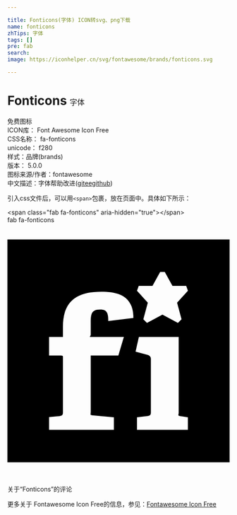 ```yaml
---

title: Fonticons(字体) ICON转svg、png下载
name: fonticons
zhTips: 字体
tags: []
pre: fab
search: 
image: https://iconhelper.cn/svg/fontawesome/brands/fonticons.svg

---
```


# Fonticons  <small style="font-size: 60%;font-weight: 100">字体</small>


<div class="detail-page">
<p>
<span><span class="badge-success badge">免费图标</span> </span>
<br/>
<span>
ICON库：
<span class="badge-secondary badge">Font Awesome Icon Free</span> 
</span>
<br/>
<span>
CSS名称：
<span class="badge-secondary badge">fa-fonticons</span> 
</span>
<br/>
<span>
unicode：
<span class="badge-secondary badge">f280</span> 
<copy-btn content='f280' btn-title=""></copy-btn>
<copy-btn :content='String.fromCodePoint(parseInt("f280", 16))' btn-title="复制U"></copy-btn>
</span><br/><span>样式：<span class="badge-light badge">品牌(brands)</span></span>
<br/>
<span>
版本：
<span class="badge-secondary badge">5.0.0</span> 
</span>
<br/>
<span>图标来源/作者：<span class="badge-light badge">fontawesome</span></span> 
<br/>
<span class="zh-detail">中文描述：<span class="badge-primary badge">字体</span><span class="help-link"><span>帮助改进</span>(<a href="https://gitee.com/liuwave/icon-helper/edit/master/json/fontawesome/brands/fonticons.json" target="_blank" rel="noopener noreferrer">gitee</a><a href="https://github.com/liuwave/icon-helper/edit/master/json/fontawesome/brands/fonticons.json" target="_blank" rel="noopener noreferrer">github</a></span>)</span><br/>
</p>
</div>
<div class="alert alert-dark">
  <i class="fab fa-fonticons fa-xs"></i>
  <i class="fab fa-fonticons fa-sm"></i>
  <i class="fab fa-fonticons fa-lg"></i>
  <i class="fab fa-fonticons fa-2x"></i>
  <i class="fab fa-fonticons fa-3x"></i>
  <i class="fab fa-fonticons fa-5x"></i>
  <i class="fab fa-fonticons fa-7x"></i>
</div>
<div>
  <p>引入css文件后，可以用<code>&lt;span&gt;</code>包裹，放在页面中。具体如下所示：    
  </p>
  <div class="alert alert-primary" style="font-size: 14px">
    &lt;span class="fab fa-fonticons" aria-hidden="true"&gt;&lt;/span&gt;
    <copy-btn content='<span class="fab fa-fonticons" aria-hidden="true"></span>'></copy-btn>
  </div>
  <div class="alert alert-secondary">
    <i class="fab fa-fonticons"
    style="font-size: 24px"
    aria-hidden="true"></i> fab fa-fonticons
    <copy-btn content="fab fa-fonticons" btn-title="复制图标名称"></copy-btn>
  </div>
</div>
<div id="svg" class="svg-wrap">
<svg xmlns="http://www.w3.org/2000/svg" viewBox="0 0 448 512"><path d="M0 32v448h448V32zm187 140.9c-18.4 0-19 9.9-19 27.4v23.3c0 2.4-3.5 4.4-.6 4.4h67.4l-11.1 37.3H168v112.9c0 5.8-2 6.7 3.2 7.3l43.5 4.1v25.1H84V389l21.3-2c5.2-.6 6.7-2.3 6.7-7.9V267.7c0-2.3-2.9-2.3-5.8-2.3H84V228h28v-21c0-49.6 26.5-70 77.3-70 34.1 0 64.7 8.2 64.7 52.8l-50.7 6.1c.3-18.7-4.4-23-16.3-23zm74.3 241.8v-25.1l20.4-2.6c5.2-.6 7.6-1.7 7.6-7.3V271.8c0-4.1-2.9-6.7-6.7-7.9l-24.2-6.4 6.7-29.5h80.2v151.7c0 5.8-2.6 6.4 2.9 7.3l15.7 2.6v25.1zm80.8-255.5l9 33.2-7.3 7.3-31.2-16.6-31.2 16.6-7.3-7.3 9-33.2-21.8-24.2 3.5-9.6h27.7l15.5-28h9.3l15.5 28h27.7l3.5 9.6z"/></svg>
</div>
<detail full-name='fa-fonticons'></detail>

<Vssue title="关于“Fonticons”的评论" >关于“Fonticons”的评论</Vssue>
    
<div><p>更多关于  Fontawesome Icon Free的信息，参见：<a target="_blank" href="https://iconhelper.cn/fontawesome.html">Fontawesome Icon Free</a>
</p></div>
